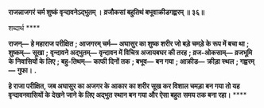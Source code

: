 **राजन्नाजगरं चर्म शुष्कं वृन्दावनेऽद्भुतम् ।** **व्रजौकसां बहुतिथं बभूवाक्रीडगह्वरम् ॥ ३६॥** 

शब्दार्थ **** 

**राजन्—** **हे महाराज परीक्षित** **; आजगरम् चर्म—** **अघासुर का शुष्क शरीर जो बड़े चमड़े के रूप में बचा था** **; शुष्कम्—** **सूखा** **;** **वृन्दावने अद्भुतम्—** **वृन्दावन में विचित्र अजायबघर की तरह** **; व्रज-ओकसाम्—** **व्रजभूमि के निवासियों के लिए** **; बहु-तिथम्—** **काफी दिनों तक** **; बभूव—** **बन गया** **; आक्रीड—** **क्रीड़ा स्थल** **; गह्वरम्—** **गुफा।** **.** 

**हे राजा परीक्षित, जब अघासुर का अजगर के आकार का शरीर सूख कर विशाल चमड़ा** **बन गया तो यह वृन्दावनवासियों के देखने जाने के लिए अद्भुत स्थान बन गया और ऐसा बहुत** **समय तक बना रहा।** **** 